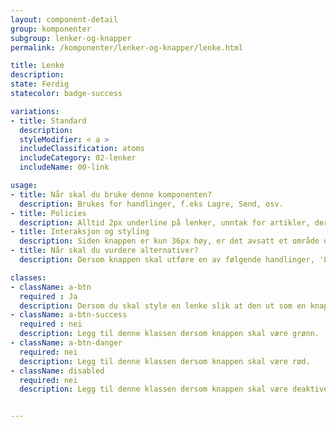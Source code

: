 ```yaml
---
layout: component-detail
group: komponenter
subgroup: lenker-og-knapper
permalink: /komponenter/lenker-og-knapper/lenke.html

title: Lenke
description:
state: Ferdig
statecolor: badge-success

variations:
- title: Standard
  description:
  styleModifier: < a >
  includeClassification: atoms
  includeCategory: 02-lenker
  includeName: 00-link

usage:
- title: Når skal du bruke denne komponenten?
  description: Brukes for handlinger, f.eks Lagre, Send, osv.
- title: Policies
  description: Alltid 2px underline på lenker, unntak for artikler, der det er 1px (2px ved fet tekst). Eksterne lenker for en pil (vendt skrått oppover) til høyre for teksten. Pilen etter lenketekst skal ikke ha understrek under.
- title: Interaksjon og styling
  description: Siden knappen er kun 36px høy, er det avsatt et område over og under, slik at touch target er 48px. Det skal være minimum 12px mellomrom mellom hver knapp/lenke.
- title: Når skal du vurdere alternativer?
  description: Dersom knappen skal utføre en av følgende handlinger, 'Last ned', 'Last opp', eller 'last inn flere'. I disse tilfellene benyttes handlingsknapp som har stiplet linje.

classes:
- className: a-btn
  required : Ja
  description: Dersom du skal style en lenke slik at den ut som en knapp, kan du også bruke denne klassen.
- className: a-btn-success
  required : nei
  description: Legg til denne klassen dersom knappen skal være grønn.
- className: a-btn-danger
  required: nei
  description: Legg til denne klassen dersom knappen skal være rød.
- className: disabled
  required: nei
  description: Legg til denne klassen dersom knappen skal være deaktivert.


---
```

